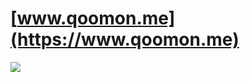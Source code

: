 # [www.qoomon.me](https://www.qoomon.me)

![](https://img.shields.io/website?url=https%3A%2F%2Fwww.qoomon.me)
